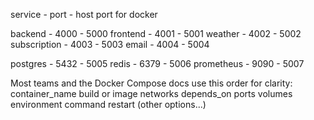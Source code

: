 service - port - host port for docker

backend      - 4000 - 5000
frontend     - 4001 - 5001
weather      - 4002 - 5002
subscription - 4003 - 5003
email        - 4004 - 5004

postgres     - 5432 - 5005
redis        - 6379 - 5006
prometheus   - 9090 - 5007


Most teams and the Docker Compose docs use this order for clarity:
container_name
build or image
networks
depends_on
ports
volumes
environment
command
restart
(other options...)
